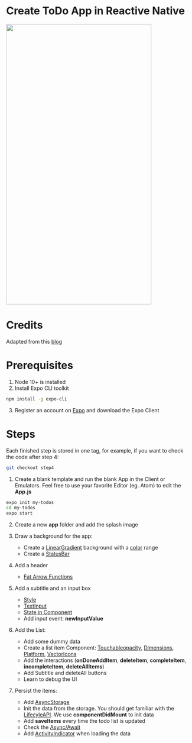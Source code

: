 # Create ToDo App in Reactive Native
<image src="RN-ToDo.gif" width=393 height=758 />

# Credits
Adapted from this [blog](https://pusher.com/tutorials/build-to-do-app-react-native-expo)

# Prerequisites
1. Node 10+ is installed
2. Install Expo CLI toolkit
  ```bash
  npm install -g expo-cli
  ```
3. Register an account on [Expo](https://expo.io/) and download the Expo Client
  
# Steps
Each finished step is stored in one tag, for example, if you want to check the code after step 4:
```bash
git checkout step4
```

1. Create a blank template and run the blank App in the Client or Emulators. Feel free to use your favorite Editor (eg. Atom) to edit the **App.js**
```bash
expo init my-todos
cd my-todos
expo start
```
2. Create a new **app** folder and add the splash image
3. Draw a background for the app:
    * Create a [LinearGradient](https://docs.expo.io/versions/latest/sdk/linear-gradient/) background with a [color](https://www.color-hex.com/) range
    * Create a [StatusBar](https://facebook.github.io/react-native/docs/statusbar)
4. Add a header
    * [Fat Arrow Functions](https://hackernoon.com/getting-to-grips-with-es6-arrow-functions-ebfa62c5c5d6)
5. Add a subtitle and an input box
    * [Style](https://facebook.github.io/react-native/docs/style)
    * [TextInput](https://facebook.github.io/react-native/docs/textinput)
    * [State in Component](http://www.reactnativeexpress.com/component_api)
    * Add input event: **newInputValue**
6. Add the List:
    * Add some dummy data
    * Create a list item Component: [Touchableopacity](https://facebook.github.io/react-native/docs/touchableopacity), [Dimensions](https://facebook.github.io/react-native/docs/dimensions), [Platform](https://facebook.github.io/react-native/docs/platform-specific-code), [VectorIcons](https://expo.github.io/vector-icons/)
    * Add the interactions (**onDoneAddItem**, **deleteItem**, **completeItem**, **incompleteItem**, **deleteAllItems**)
    * Add Subtitle and deleteAll buttons
    * Learn to debug the UI

7. Persist the items:
    * Add [AsyncStorage](https://facebook.github.io/react-native/docs/asyncstorage)
    * Init the data from the storage. You should get familiar with the [LifecyleAPI](http://www.reactnativeexpress.com/lifecycle_api). We use **componentDidMount** to init data
    * Add **saveItems** every time the todo list is updated
    * Check the [Async/Await](https://javascript.info/async-await)
    * Add [ActivityIndicator](https://facebook.github.io/react-native/docs/activityindicator) when loading the data

